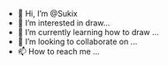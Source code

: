 - 👋 Hi, I’m @Sukix
- 👀 I’m interested in draw...
- 🌱 I’m currently learning how to draw ...
- 💞️ I’m looking to collaborate on ...
- 📫 How to reach me ...

<!---
Sukix/Sukix is a ✨ special ✨ repository because its `README.md` (this file) appears on your GitHub profile.
You can click the Preview link to take a look at your changes.
--->
